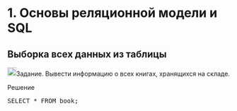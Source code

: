 <div align=left>
  <h1>1. Основы реляционной модели и SQL</h1>
  </div>
 <div align=left>
  <h2>Выборка всех данных из таблицы</h2>
  <p>
    <img src="https://cdn-icons-png.flaticon.com/512/2538/2538036.png" width=20 heigh=20>Задание. Вывести информацию о всех книгах, хранящихся на складе.
  </p>
  <p>Решение</p> 
  <div class="highlight highlight-source-sql notranslate position-relative overflow-auto" dir=auto>
    <pre>SELECT * FROM book;</pre>
  </div>
    
  
  

  





